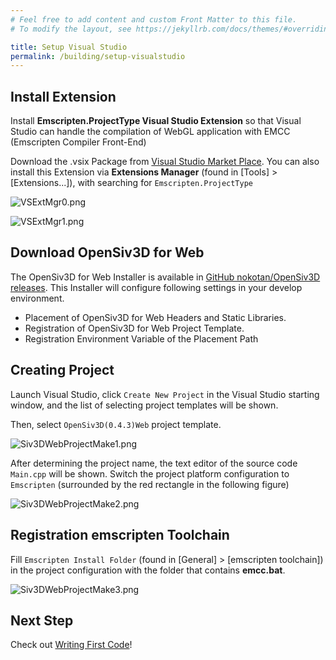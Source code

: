 ```yaml
---
# Feel free to add content and custom Front Matter to this file.
# To modify the layout, see https://jekyllrb.com/docs/themes/#overriding-theme-defaults

title: Setup Visual Studio
permalink: /building/setup-visualstudio
---
```


## Install Extension

Install **Emscripten.ProjectType Visual Studio Extension** so that Visual Studio can handle the compilation of WebGL application with EMCC (Emscripten Compiler Front-End)

Download the .vsix Package from [Visual Studio Market Place](https://marketplace.visualstudio.com/items?itemName=KamenokoSoft.emscriptenproj1).
You can also install this Extension via **Extensions Manager** (found in [Tools] > [Extensions...]), with searching for `Emscripten.ProjectType`

![VSExtMgr0.png](https://qiita-image-store.s3.ap-northeast-1.amazonaws.com/0/158514/9ca223a1-60ef-1987-764a-cc2bb71f17a8.png)

![VSExtMgr1.png](https://qiita-image-store.s3.ap-northeast-1.amazonaws.com/0/158514/a4f195e2-2128-dd6f-7265-5da4464eb7f4.png)

## Download OpenSiv3D for Web

The OpenSiv3D for Web Installer is available in [GitHub nokotan/OpenSiv3D releases](https://github.com/nokotan/OpenSiv3D/releases/).
This Installer will configure following settings in your develop environment.

- Placement of OpenSiv3D for Web Headers and Static Libraries.
- Registration of OpenSiv3D for Web Project Template.
- Registration Environment Variable of the Placement Path

## Creating Project

Launch Visual Studio, click `Create New Project` in the Visual Studio starting window,
and the list of selecting project templates will be shown.

Then, select `OpenSiv3D(0.4.3)Web` project template.

![Siv3DWebProjectMake1.png](https://qiita-image-store.s3.ap-northeast-1.amazonaws.com/0/158514/825bb82c-823f-8f7d-48da-a472a7c55a59.png)

After determining the project name, the text editor of the source code `Main.cpp` will be shown.
Switch the project platform configuration to `Emscripten` (surrounded by the red rectangle in the following figure)

![Siv3DWebProjectMake2.png](https://qiita-image-store.s3.ap-northeast-1.amazonaws.com/0/158514/1e68903d-203f-06cb-dd2d-dc4e941b35a9.png)

## Registration emscripten Toolchain

Fill `Emscripten Install Folder` (found in [General] > [emscripten toolchain]) in the project configuration with the folder that contains **emcc.bat**.

![Siv3DWebProjectMake3.png](https://qiita-image-store.s3.ap-northeast-1.amazonaws.com/0/158514/74993f9c-8ff4-e500-3521-8f0e7748a403.png)

## Next Step

Check out [Writing First Code](writing-code)!

